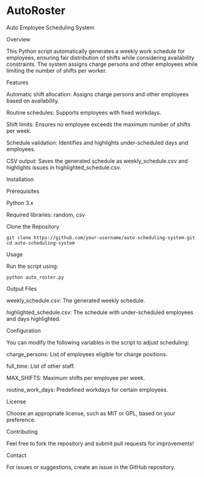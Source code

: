 # AutoRoster

Auto Employee Scheduling System

Overview

This Python script automatically generates a weekly work schedule for employees, ensuring fair distribution of shifts while considering availability constraints. The system assigns charge persons and other employees while limiting the number of shifts per worker.

Features

Automatic shift allocation: Assigns charge persons and other employees based on availability.

Routine schedules: Supports employees with fixed workdays.

Shift limits: Ensures no employee exceeds the maximum number of shifts per week.

Schedule validation: Identifies and highlights under-scheduled days and employees.

CSV output: Saves the generated schedule as weekly_schedule.csv and highlights issues in highlighted_schedule.csv.

Installation

Prerequisites

Python 3.x

Required libraries: random, csv

Clone the Repository

```
git clone https://github.com/your-username/auto-scheduling-system.git
cd auto-scheduling-system
```

Usage

Run the script using:

```
python auto_roster.py
```

Output Files

weekly_schedule.csv: The generated weekly schedule.

highlighted_schedule.csv: The schedule with under-scheduled employees and days highlighted.

Configuration

You can modify the following variables in the script to adjust scheduling:

charge_persons: List of employees eligible for charge positions.

full_time: List of other staff.

MAX_SHIFTS: Maximum shifts per employee per week.

routine_work_days: Predefined workdays for certain employees.

License

Choose an appropriate license, such as MIT or GPL, based on your preference.

Contributing

Feel free to fork the repository and submit pull requests for improvements!

Contact

For issues or suggestions, create an issue in the GitHub repository.

